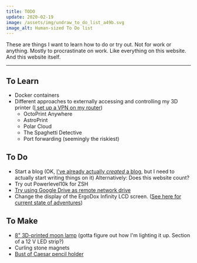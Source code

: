 ```yaml
---
title: TODO
update: 2020-02-19
image: /assets/img/undraw_to_do_list_a49b.svg
image_alt: Human-sized To Do list
---
```


These are things I want to learn how to do or try out. Not for work or anything. Mostly to procrastinate on work. Like everything on this website. And this website itself.

---

## To Learn

- Docker containers
- Different approaches to externally accessing and controlling my 3D printer ([I set up a VPN on my router](/projects/power-pi#vpn))
  - OctoPrint Anywhere
  - AstroPrint
  - Polar Cloud
  - The Spaghetti Detective
  - Port forwarding (seemingly the riskiest)

## To Do

- Start a blog (OK, [I've already actually *created* a blog](https://blog.juliaebert.com), but I need to actually start writing things on it)
  Alternatively: Does this website count?
- Try out Powerlevel10k for ZSH
- [Try using Google Drive as remote network drive](https://www.omgubuntu.co.uk/2016/08/use-google-drive-ubuntu-16-04-linux-desktops)
- Change the display of the ErgoDox Infinity LCD screen. ([See here for current state of adventures](/projects/infinity-ergodox))

## To Make

- [8" 3D-printed moon lamp](https://www.thingiverse.com/thing:3242080) (gotta figure out how I'm lighting it up. Section of a 12 V LED strip?)
- Curling stone magnets
- [Bust of Caesar pencil holder](https://www.thingiverse.com/thing:2536988)